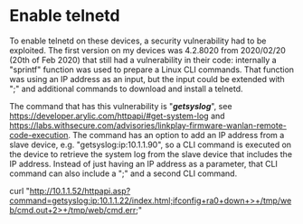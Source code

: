 # Enable telnetd
To enable telnetd on these devices, a security vulnerability had to be exploited. The first version on my devices was 4.2.8020 from 2020/02/20 (20th of Feb 2020) that still had a vulnerability in their code: internally a "sprintf" function was used to prepare a Linux CLI commands. That function was using an IP address as an input, but the input could be extended with ";" and additional commands to download and install a telnetd.

The command that has this vulnerability is "**_getsyslog_**", see https://developer.arylic.com/httpapi/#get-system-log and https://labs.withsecure.com/advisories/linkplay-firmware-wanlan-remote-code-execution. The command has an option to add an IP address from a slave device, e.g. "getsyslog:ip:10.1.1.90", so a CLI command is executed on the device to retrieve the system log from the slave device that includes the IP address. Instead of just having an IP address as a parameter, that CLI command can also include a ";"  and a second CLI command.


curl "http://10.1.1.52/httpapi.asp?command=getsyslog:ip:10.1.1.22/index.html;ifconfig+ra0+down+>+/tmp/web/cmd.out+2>+/tmp/web/cmd.err;"
